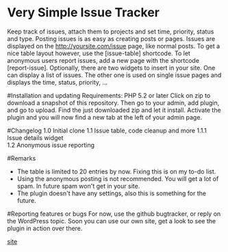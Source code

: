 Very Simple Issue Tracker
=========================
Keep track of issues, attach them to projects and set time, priority, status and type. Posting issues is as easy as creating posts or pages.
Issues are displayed on the http://yoursite.com/issue page, like normal posts. To get a nice table layout however, use the [issue-table] shortcode.
To let anonymous users report issues, add a new page with the shortcode [report-issue]. Optionally, there are two widgets to insert in your site.
One can display a list of issues. The other one is used on single issue pages and displays the time, status, priority, ...

#Installation and updating
Requirements: PHP 5.2 or later
Click on zip to download a snapshot of this repository. Then go to your admin, add plugin, and go to upload.
Find the just downloaded zip and let it install. Activate the plugin and you will now find a new tab at the left of your admin page.

#Changelog
1.0		Initial clone
1.1		Issue table, code cleanup and more
1.1.1	Issue details widget	
1.2 	Anonymous issue reporting

#Remarks
- The table is limited to 20 entries by now. Fixing this is on my to-do list.
- Using the anonymous posting is not recommended. You will get a lot of spam. In future spam won't get in your site.
- The plugin doesn't have any settings, also this is something for the future.

#Reporting features or bugs
For now, use the github bugtracker, or reply on the WordPress topic.
Soon you can use our own site, get a look to see the plugin in action over there.

[site](https://teamblueridge.org)
